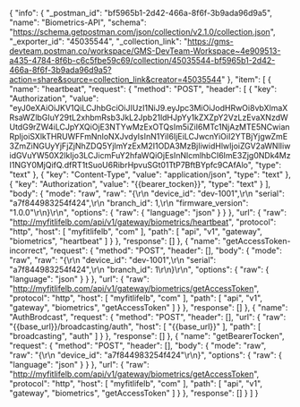 {
	"info": {
		"_postman_id": "bf5965b1-2d42-466a-8f6f-3b9ada96d9a5",
		"name": "Biometrics-API",
		"schema": "https://schema.getpostman.com/json/collection/v2.1.0/collection.json",
		"_exporter_id": "45035544",
		"_collection_link": "https://gms-devteam.postman.co/workspace/GMS-DevTeam-Workspace~4e909513-a435-4784-8f6b-c6c5fbe59c69/collection/45035544-bf5965b1-2d42-466a-8f6f-3b9ada96d9a5?action=share&source=collection_link&creator=45035544"
	},
	"item": [
		{
			"name": "heartbeat",
			"request": {
				"method": "POST",
				"header": [
					{
						"key": "Authorization",
						"value": "eyJ0eXAiOiJKV1QiLCJhbGciOiJIUzI1NiJ9.eyJpc3MiOiJodHRwOi8vbXlmaXRsaWZlbGIuY29tL2xhbmRsb3JkL2Jpb21ldHJpYy1kZXZpY2VzLzEvaXNzdWUtdG9rZW4iLCJpYXQiOjE3NTYwMzExOTQsIm5iZiI6MTc1NjAzMTE5NCwianRpIjoiSXlkTHRUWFFmNnloNXJvdyIsInN1YiI6IjEiLCJwcnYiOiI2YTBjYjgwZmE3ZmZiNGUyYjFjZjNhZDQ5YjlmYzExM2I1ODA3MzBjIiwidHlwIjoiZGV2aWNlIiwidGVuYW50X2lkIjo3LCJicmFuY2hfaWQiOjEsInNlcmlhbCI6ImE3Zjg0NDk4MzI1NGY0MjQifQ.dfRT1tSuoU6RibrHpvuSGt01TtP7BftBYpfc9CAfAlo",
						"type": "text"
					},
					{
						"key": "Content-Type",
						"value": "application/json",
						"type": "text"
					},
					{
						"key": "Authorization",
						"value": "{{bearer_tocken}}",
						"type": "text"
					}
				],
				"body": {
					"mode": "raw",
					"raw": "{\r\n  \"device_id\": \"dev-1001\",\r\n  \"serial\": \"a7f844983254f424\",\r\n  \"branch_id\": 1,\r\n  \"firmware_version\": \"1.0.0\"\r\n}\r\n",
					"options": {
						"raw": {
							"language": "json"
						}
					}
				},
				"url": {
					"raw": "http://myfitlifelb.com/api/v1/gateway/biometrics/heartbeat",
					"protocol": "http",
					"host": [
						"myfitlifelb",
						"com"
					],
					"path": [
						"api",
						"v1",
						"gateway",
						"biometrics",
						"heartbeat"
					]
				}
			},
			"response": []
		},
		{
			"name": "getAccessToken-incorrect",
			"request": {
				"method": "POST",
				"header": [],
				"body": {
					"mode": "raw",
					"raw": "{\r\n  \"device_id\": \"dev-1001\",\r\n  \"serial\": \"a7f844983254f424\",\r\n  \"branch_id\": 1\r\n}\r\n",
					"options": {
						"raw": {
							"language": "json"
						}
					}
				},
				"url": {
					"raw": "http://myfitlifelb.com/api/v1/gateway/biometrics/getAccessToken",
					"protocol": "http",
					"host": [
						"myfitlifelb",
						"com"
					],
					"path": [
						"api",
						"v1",
						"gateway",
						"biometrics",
						"getAccessToken"
					]
				}
			},
			"response": []
		},
		{
			"name": "AuthBrodcast",
			"request": {
				"method": "POST",
				"header": [],
				"url": {
					"raw": "{{base_url}}/broadcasting/auth",
					"host": [
						"{{base_url}}"
					],
					"path": [
						"broadcasting",
						"auth"
					]
				}
			},
			"response": []
		},
		{
			"name": "getBearerTocken",
			"request": {
				"method": "POST",
				"header": [],
				"body": {
					"mode": "raw",
					"raw": "{\r\n    \"device_id\": \"a7f844983254f424\"\r\n}",
					"options": {
						"raw": {
							"language": "json"
						}
					}
				},
				"url": {
					"raw": "http://myfitlifelb.com/api/v1/gateway/biometrics/getAccessToken",
					"protocol": "http",
					"host": [
						"myfitlifelb",
						"com"
					],
					"path": [
						"api",
						"v1",
						"gateway",
						"biometrics",
						"getAccessToken"
					]
				}
			},
			"response": []
		}
	]
}
